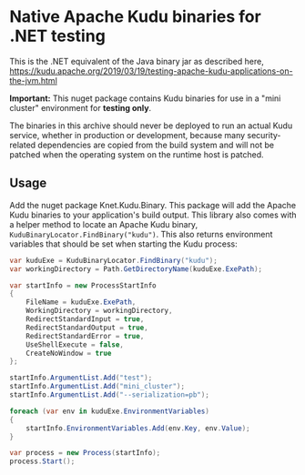 # Native Apache Kudu binaries for .NET testing

This is the .NET equivalent of the Java binary jar as described here, https://kudu.apache.org/2019/03/19/testing-apache-kudu-applications-on-the-jvm.html

**Important:** This nuget package contains Kudu binaries for use in a "mini cluster" environment for **testing only**.

The binaries in this archive should never be deployed to run an actual Kudu
service, whether in production or development, because many security-related
dependencies are copied from the build system and will not be patched when the
operating system on the runtime host is patched.

## Usage

Add the nuget package Knet.Kudu.Binary. This package will add the Apache Kudu binaries to your application's build output.
This library also comes with a helper method to locate an Apache Kudu binary, `KuduBinaryLocator.FindBinary("kudu")`.
This also returns environment variables that should be set when starting the Kudu process:

```csharp
var kuduExe = KuduBinaryLocator.FindBinary("kudu");
var workingDirectory = Path.GetDirectoryName(kuduExe.ExePath);

var startInfo = new ProcessStartInfo
{
    FileName = kuduExe.ExePath,
    WorkingDirectory = workingDirectory,
    RedirectStandardInput = true,
    RedirectStandardOutput = true,
    RedirectStandardError = true,
    UseShellExecute = false,
    CreateNoWindow = true
};

startInfo.ArgumentList.Add("test");
startInfo.ArgumentList.Add("mini_cluster");
startInfo.ArgumentList.Add("--serialization=pb");

foreach (var env in kuduExe.EnvironmentVariables)
{
    startInfo.EnvironmentVariables.Add(env.Key, env.Value);
}

var process = new Process(startInfo);
process.Start();
```
